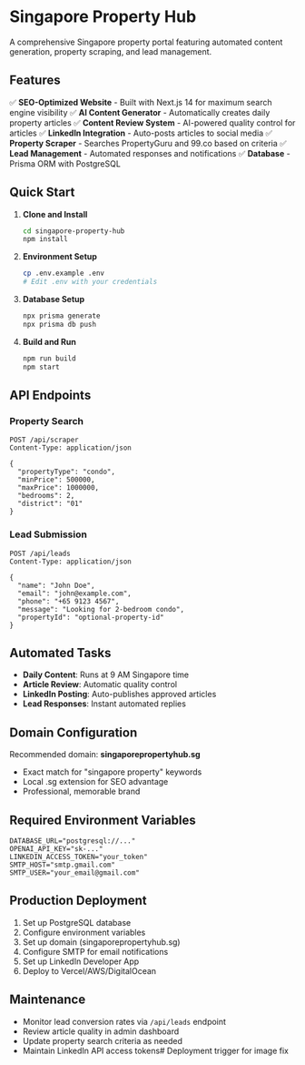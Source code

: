 # Singapore Property Hub

A comprehensive Singapore property portal featuring automated content generation, property scraping, and lead management.

<!-- Reliable Image System with multi-CDN fallback deployed on 2025-01-09 -->

## Features

✅ **SEO-Optimized Website** - Built with Next.js 14 for maximum search engine visibility
✅ **AI Content Generator** - Automatically creates daily property articles
✅ **Content Review System** - AI-powered quality control for articles
✅ **LinkedIn Integration** - Auto-posts articles to social media
✅ **Property Scraper** - Searches PropertyGuru and 99.co based on criteria
✅ **Lead Management** - Automated responses and notifications
✅ **Database** - Prisma ORM with PostgreSQL

## Quick Start

1. **Clone and Install**
   ```bash
   cd singapore-property-hub
   npm install
   ```

2. **Environment Setup**
   ```bash
   cp .env.example .env
   # Edit .env with your credentials
   ```

3. **Database Setup**
   ```bash
   npx prisma generate
   npx prisma db push
   ```

4. **Build and Run**
   ```bash
   npm run build
   npm start
   ```

## API Endpoints

### Property Search
```
POST /api/scraper
Content-Type: application/json

{
  "propertyType": "condo",
  "minPrice": 500000,
  "maxPrice": 1000000,
  "bedrooms": 2,
  "district": "01"
}
```

### Lead Submission
```
POST /api/leads
Content-Type: application/json

{
  "name": "John Doe",
  "email": "john@example.com",
  "phone": "+65 9123 4567",
  "message": "Looking for 2-bedroom condo",
  "propertyId": "optional-property-id"
}
```

## Automated Tasks

- **Daily Content**: Runs at 9 AM Singapore time
- **Article Review**: Automatic quality control
- **LinkedIn Posting**: Auto-publishes approved articles
- **Lead Responses**: Instant automated replies

## Domain Configuration

Recommended domain: **singaporepropertyhub.sg**
- Exact match for "singapore property" keywords
- Local .sg extension for SEO advantage
- Professional, memorable brand

## Required Environment Variables

```env
DATABASE_URL="postgresql://..."
OPENAI_API_KEY="sk-..."
LINKEDIN_ACCESS_TOKEN="your_token"
SMTP_HOST="smtp.gmail.com"
SMTP_USER="your_email@gmail.com"
```

## Production Deployment

1. Set up PostgreSQL database
2. Configure environment variables
3. Set up domain (singaporepropertyhub.sg)
4. Configure SMTP for email notifications
5. Set up LinkedIn Developer App
6. Deploy to Vercel/AWS/DigitalOcean

## Maintenance

- Monitor lead conversion rates via `/api/leads` endpoint
- Review article quality in admin dashboard
- Update property search criteria as needed
- Maintain LinkedIn API access tokens# Deployment trigger for image fix
